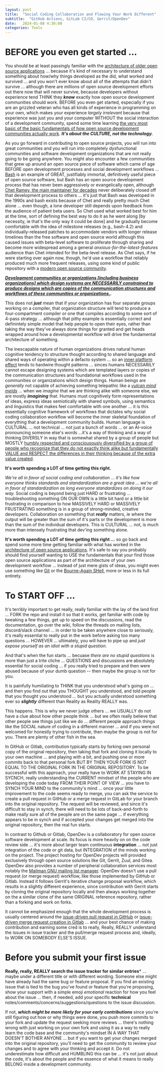 ```yaml
---
layout: post
title:  "Social Coding Collaboration and Flowing Your Work Different"
subtitle:  "GitHub Actions, GitLab CI/CD, Gerrit/OpenDev"
date:   2024-01-08 4:30:00
categories: Tools
---
```



# BEFORE you even get started ...

You should be at least passingly familiar with the [architecture of older open source applications](https://aosabook.org/en/index.html) ... because it's kind of necessary to understand something about how/why things developed as the did, what worked and survived ... and you won't ever know about all of the attempts that didn't survive ... although there are millions of open source development efforts out there now that will never survive, because developers without experience tend THINK they ***know*** exactly how open source development communities should work. BEFORE you even get started, especially if you are an grizzled veteran who has all kinds of experience in programming on your own, which makes your experience *largely irrelevant* because that experience was just you and your computer WITHOUT the social interaction of a development community, spend some time learning [the very most basic of the basic fundamentals of how open source development communities actually work](https://opensource.guide/). ***It's about the CULTURE, not the technology.***

As you go forward in contributing to open source projects, you will run into great communities and you will run into completely dysfunctional communities and software development organizations that are not really going to be going anywhere. You might also encounter a few communities that grew up around an open source piece of software which came of age BEFORE open development processes and social development workflows ... [Bash](https://aosabook.org/en/v1/bash.html) is an example of GREAT, justifiably immortal, definitively useful piece of open source software, but Bash has an open source development process that has never been aggressively or evangelically open, although [Chet Ramey, the main maintainer for decades](https://tiswww.case.edu/php/chet/) never deliberately closed off that development process to others ... it's just that Bash was developed in the 1990s and bash exists because of Chet and really pretty much Chet alone ... even though, a lone developer still depends upon feedback from the audience of patient beta users. So Chet used what worked best for him at the time, sort of defining the best way to do it as he went along [by necessity, ie that's the only way it could be done] and he gradually become comfortable with the idea of milestone releases (e.g., bash-4.2) and individually-released patches to accommodate vendors with longer release timelines than the free software and open source world although this caused issues with beta-level software to proliferate through sharing and become more widespread among a general *anxious-for-the-latest-features* audience than Chet intended for the beta-level release. As Chet says, if he were starting over again now, though, he'd use a workflow that reliably produced much more frequent releases, using some kind of public repository with a [modern open source community](https://opensource.guide/). 

***[Development communities or organizations [including business organizations] which design systems are NECESSARILY constrained to produce designs which are copies of the communication structures and workflows of these communities or organizations.](https://en.wikipedia.org/wiki/Conway's_law).*** 

This does not ***just*** mean that if your organization has four separate groups working on a compiler, that organization structure will tend to produce a four-compartment compiler or one that compiles according to some sort of 4-pass strategy ... although that pithy example is essentially correct and definintely simple model that help people to open their eyes, rather than taking the way they've always done things for granted and get heads wrapped around how a developmental workflow will drive the fundamental architecture of something.

The inescapable nature of human organizations drives natural human cognitive tendency to structure thought according to shared language and shared ways of operating within a defacto system ... so an [inner platform effect](https://en.wikipedia.org/wiki/Inner-platform_effect) tends to hardwire thought patterns ... sinces humans NECESSARILY cannot escape designing systems which are templated layers or copies of the communication structures and foundational workflows used in the communities or organizations which design things. Human beings are *generally* not capable of achieving something telepathic like a [*vulcan mind melds*](https://en.wikipedia.org/wiki/Vulcan_(Star_Trek)#Mind_melds) ... when we *imagine* that we are thinking alike with someone else, we are mostly ***imagining*** that.  Humans must cognitively form representations of ideas, express ideas semiotically with shared symbols, using  semantics and linguistics that makes feel comfortable with one another ... it is this essentially cognitive framework of workflows that dictates why social coding collaboration workflow will become the inner skeletal foundation of everything that a development community builds. Human language is CULTURAL ... not technical ... not just a bunch of words ... or an AI-voice pronouncing someone else's words ...it's a way of thinking and a way of thinking DIVERSLY in way that is somewhat shared by a group of people but MOSTLY [humbly respected and consciousously diversified by a group of people who recognize that they do not exactly think alike but fundamentally VALUE and RESPECT the differences in their thinking because of the extra value created](https://diffwtf.github.io/).

**It's worth spending a LOT of time getting this right.**

*We're all in favor of social coding and collaboration ... it's like how everyone thinks standards and standardization are a great idea ... we're all in favor of standardization as long everyone standardizes on doing it our way.*  Social coding is beyond being just HARD or frustrating ... troubleshooting something ON OUR OWN is a little bit hard or a little bit frustrating in comparison to how MASSIVELY HARD or MASSIVELY FRUSTRATING something is in a group of strong-minded, creative developers.  Collaboration on something that ***really*** matters, ie where the output will be greater than the sum of it's parts or the development is more than the sum of the individual developers.  This is CULTURAL ... not, is much more than intensely frustrating that dev'ing something alone.

**It's worth spending a LOT of time getting this right ...** so go back and spend some more time getting familiar with what has worked in the [architecture of open source applications](https://aosabook.org/en/index.html). It's safe to say you probably should find yourself wanting to USE the fundamentals that your find those open source applications as part of the architecture of your own development workflow ... instead of just mere gists of ideas, you might even use something like [Git](https://aosabook.org/en/v2/git.html) or the [Bourne-Again SHell](https://aosabook.org/en/v1/bash.html), more or less in its full entirety.

# To START OFF ...
 
It's terribly important to get really, really familiar with the lay of the land first ... FORK the repo and install it so that it works, get familiar with code by tweaking a few things, get up to speed on the discussions, read the documentation, go over the wiki, follow the threads on mailing lists, discord/slack channel ... in order to be taken anywhere close to seriously, it's really essential to really put in the work before asking too many questions ... HOWEVER ... ultimately, you will have to pipe up and *just expose yourself as an idiot with a stupid question.* 

And that's when the fun starts ... becuase *there are no stupid questions* is more than just a trite cliche ... QUESTIONS and discussions are absolutely essential for social coding ... if you really tried to prepare and then were abused because of your dumb question -- then maybe the group is not for you.

It is painfully humiliating to THINK that you understood what's going on ... and then you find out that you THOUGHT you understood, and told people that you thought you understood ... but you actually understood something ever so ***slightly*** different than Reality as Reality REALLY was.

This happens. This is why we never judge others ... we USUALLY do not have a clue about how other people think ... but we often really believe that other people see things just like we do ... different people approach things like the SOCIAL nature of coding in a different manner ... and if you were not welcomed for honestly trying to contribute, then maybe the group is not for you. There are plenty of other fish in the sea. 

In GitHub or Gitlab, contribution typically starts by forking own personal copy of the original repository, then taking that fork and cloning it locally to your own machine ... and playing with a bit, and pushing one or more commits back to that personal fork BUT BY THEN YOUR FORK IS NOT EQUAL TO THE ORIGINAL FORK IN THE ORIGINAL REPOSITORY.  To be successful with this approach, your really have to WORK AT STAYING IN SYCNCH, really understanding the CURRENT mindset of the people who are developing the code today FROM THEIR POINT OF VIEW ... you have to SYNCH YOUR MIND to the community's mind ... once your little improvement to the code seems ready to merge, you can ask the service to create a pull request in GitHub or a merge request in GitLab for your branch into the original repository. The request will be reviewed, and since it's difficult to stay in synch, there will need to be lots of back-and-forth to make really sure all of the people are on the same page ... if everything appears to be in synch and if accepted your changes get merged into the original repository, then the real fun starts. 

In contrast to Github or Gitlab, OpenDev is a collaboratory for open source software development at scale. Its focus is more heavily on on the code review side ... it's more about larger team continuous **integration** ... not just integration of the code or git data, but INTEGRATION of the minds working on the project. The project hosting for OpenDev projects will provided exclusively through open source solutions like Git, Gerrit, Zuul, and Gitea. OpenDev also provides a number of peripheral collaboration services most notably the [Mailman GNU mailing list manager](https://list.org/). OpenDev doesn't use a pull request (or merge request) workflow, like those implemented by GitHub or Gitlab. Instead it follows Gerrit's iterative change proposal workflow, which results in a slightly different experience, since contribution with Gerrit starts by cloning the original repository locally and then always working together on the a similar clone of the same ORIGINAL reference repository, rather than a forking and work on forks. 

It cannot be emphasized enough that the whole development process is usually centered around the [issue-driven pull request in GitHub](https://docs.github.com/en/pull-requests/collaborating-with-pull-requests/proposing-changes-to-your-work-with-pull-requests/about-pull-requests) or [issue-driven merge request creation in Gitlab](https://docs.gitlab.com/ee/user/project/merge_requests/) ... and your best chance of making contribution and earning some cred is to really, Really, REALLY understand the issues in issue tracker and the pull/merge request process and, ideally, to WORK ON SOMEBODY ELSE'S ISSUE.

# Before you submit your first issue

**Really, really, REALLY search the issue tracker for similar entries*** ... maybe under a different title or with different wording. Someone else might have already had the same bug or feature proposal. If you find an existing issue that is tied to the bug you've found or feature that you're proposing, show your support with a simple emoji *emotional* reaction for how you feel about the issue ... then, if needed, add your specific **technical** notes/comments/concerns/suggestions/questions to the issue discussion.


If not, ***which might be more likely for your early contributions*** since you're still figuring out how or why things were done, you push more commits to your fork and update the request seeking more reviews ... there's nothing wrong with just working on your own fork and using it as a way to really learn the code base and the community's mindset IN A WAY THAT DOESN'T BOTHER ANYONE ... but if you want to get your changes merged into the original repository, you'll need to get the community to review your changes and to agree with your thinking and accept it.  Do not underestimate how difficult and HUMBLING this can be ... it's not just about the code, it's about the people and the essence of what it means to really BELONG inside a development community.

